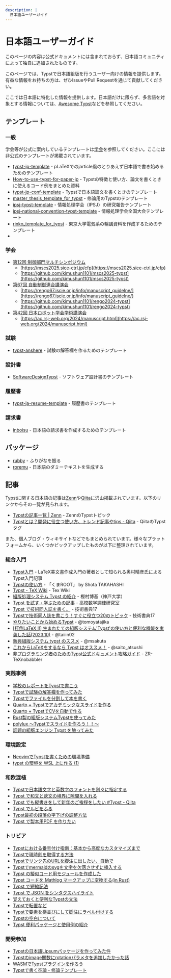 ```yaml
---
description: |
  日本語ユーザーガイド
---
```


# 日本語ユーザーガイド

<div class="info-box">
  <p>このページの内容は公式ドキュメントには含まれておらず、日本語コミュニティによって独自に追加されたものです。</p>
</div>

このページでは、Typstで日本語組版を行うユーザー向けの情報を提供します。有益な情報をお持ちの方は、ぜひIssueやPull Requestを通じて貢献してください。

ここでは日本語に特化した情報を提供します。日本語だけに限らず、多言語を対象とする情報については、[Awesome Typst](https://github.com/qjcg/awesome-typst)などを参照してください。

## テンプレート

### 一般

学会等が公式に案内しているテンプレートは[学会](#学会)を参照してください。ここには非公式のテンプレートが掲載されています。

- [typst-jp-template](https://github.com/satshi/typst-jp-template) - pLaTeXでのjarticle風のとりあえず日本語で書き始めるためのテンプレート
- [How-to-use-typst-for-paper-jp](https://github.com/kimushun1101/How-to-use-typst-for-paper-jp) - Typstの特徴と使い方、論文を書くときに使えるコード例をまとめた資料
- [typst-jp-conf-template](https://github.com/kimushun1101/typst-jp-conf-template) - Typstで日本語論文を書くときのテンプレート
- [master_thesis_template_for_typst](https://github.com/ut-khanlab/master_thesis_template_for_typst) - 修論用のTypstのテンプレート
- [ipsj-typst-template](https://github.com/mkpoli/ipsj-typst-template) - 情報処理学会（IPSJ）の研究報告テンプレート
- [ipsj-national-convention-typst-template](https://github.com/kajiLabTeam/ipsj-national-convention-typst-template) - 情報処理学会全国大会テンプレート
- [rinko_template_for_typst](https://github.com/hamataku/rinko_template_for_typst) - 東京大学電気系の輪講資料を作成するためのテンプレート
-

### 学会

- [第12回 制御部門マルチシンポジウム](https://mscs2025.sice-ctrl.jp/)
  - [https://mscs2025.sice-ctrl.jp/cfp](https://mscs2025.sice-ctrl.jp/cfp)
  - [https://github.com/kimushun1101/mscs2025-typst](https://github.com/kimushun1101/mscs2025-typst)
- [第67回 自動制御連合講演会](https://rengo67.iscie.or.jp/)
  - [https://rengo67.iscie.or.jp/info/manuscript_guidelne/](https://rengo67.iscie.or.jp/info/manuscript_guidelne/)
  - [https://github.com/kimushun1101/rengo2024-typst](https://github.com/kimushun1101/rengo2024-typst)
- [第42回 日本ロボット学会学術講演会](https://ac.rsj-web.org/2024/)
  - [https://ac.rsj-web.org/2024/manuscript.html](https://ac.rsj-web.org/2024/manuscript.html)

### 試験

- [typst-anshere](https://github.com/1STEP621/typst-anshere) - 試験の解答欄を作るためのテンプレート

### 設計書

- [SoftwareDesignTypst](https://github.com/ctenopoma/SoftwareDesignTypst) - ソフトウェア設計書のテンプレート

### 履歴書

- [typst-ja-resume-template](https://github.com/Nikudanngo/typst-ja-resume-template) - 履歴書のテンプレート

### 請求書

- [inboisu](https://github.com/mkpoli/typst-inboisu) - 日本語の請求書を作成するためのテンプレート

## パッケージ

- [rubby](https://typst.app/universe/package/rubby) - ふりがなを振る
- [roremu](https://typst.app/universe/package/roremu) - 日本語のダミーテキストを生成する

## 記事

Typstに関する日本語の記事は[Zenn](https://zenn.dev/)や[Qiita](https://qiita.com/)に沢山掲載されています。以下のリンクからその一覧が見られます。

- [Typstの記事一覧 | Zenn](https://zenn.dev/topics/typst) - ZennのTypstトピック
- [Typstとは？開発に役立つ使い方、トレンド記事やtips - Qiita](https://qiita.com/tags/typst) - QiitaのTypstタグ

また、個人ブログ・ウィキサイトなどでもまとめられています。様々なプラットフォームから、いくつかピックアップしたものが以下に整理されています。

### 総合入門

- [Typst入門](https://okumuralab.org/~okumura/misc/241111.html) - LaTeX美文書作成入門の著者として知られる奥村晴彦氏によるTypst入門記事
- [Typstの使い方](https://kumaroot.readthedocs.io/ja/latest/typst/typst-usage.html) - 「くまROOT」 by Shota TAKAHASHI
- [Typst - TeX Wiki](https://texwiki.texjp.org/?Typst) - Tex Wiki
- [組版処理システム Typst の紹介](https://itpass.scitec.kobe-u.ac.jp/~itpass/seminar/lecture/fy2024/241002/pub/itpass_seminar_20241002_typst.pdf) - 樫村博基（神戸大学）
- [Typst を試す・学ぶための記事](https://www.metaphysica.info/2024/typst-guidance/) - 高校数学調律研究室
- [Typst で技術同人誌を書く。](https://techbookfest.org/product/mSFLXEDy9TX7ymSmib198P?productVariantID=sPgvPBmuabt08PfCeC6E2B) - 技術書典17
- [Typstで技術同人誌を書こう！すぐに役立つ20のトピック](https://techbookfest.org/product/3zT3xbGrxx4bdwSNGsD83e?productVariantID=VsMLWXRzNEC2YjyfPkeYh) - 技術書典17
- [やりたいことから始めるTypst](https://qiita.com/tomoyatajika/items/649884befe95c5f1dcea) - @tomoyatajika
- [[打倒LaTeX !!] 生まれたての組版システム'Typst'の使い方と便利な機能を実装した話(2023.10)](https://zenn.dev/taiiin02/articles/typst_articles_main) - @taiiin02
- [新興組版システム typst のススメ](https://zenn.dev/msakuta/articles/2f1cd11d6099d6) - @msakuta
- [これからLaTeXをするなら Typst はオススメ！](https://zenn.dev/saito_atsushi/articles/2b56f58c4fe3ca) - @saito_atsushi
- [非プログラミング者のためのTypst公式ドキュメント攻略ガイド](https://zrbabbler.hatenablog.com/entry/2024/05/02/125454) - ZR-TeXnobabbler

### 実践事例

- [学校のレポートをTypstで書こう](https://zenn.dev/1step621/articles/b427a8ee518e26)
- [Typstで試験の解答欄を作ってみた](https://zenn.dev/1step621/articles/df285be712d9d5)
- [Typstでファイルを分割して本を書く](https://zenn.dev/kawaxumax/articles/bf629f56cc2928) 
- [Quarto + Typstでアカデミックなスライドを作る](https://zenn.dev/nicetak/articles/quarto-typst-slides)
- [Quarto + TypstでCVを自動で作る](https://zenn.dev/nicetak/articles/quarto-typst-cv)
- [Rust製の組版システムTypstを使ってみた](https://zenn.dev/xbit/articles/bdb59d0081b2d3)
- [polylux ～Typstでスライドを作ろう！！～](https://zenn.dev/k_84mo10/articles/how2use-polylux1)
- [話題の組版エンジン Typst を触ってみた](https://zenn.dev/monaqa/articles/2023-04-19-typst-introduction)

### 環境設定

- [NeovimでTypstを書くための環境準備](https://zenn.dev/htsulfuric/articles/typst_and_nvim)
- [typst の環境を WSL 上に作る (1)](https://zenn.dev/derwind/articles/dwd-typst-env01)

### 和欧混植

- [Typstで日本語文字と英数字のフォントを別々に指定する](https://zenn.dev/mkpoli/articles/6234c1d2a595bd)
- [Typst で和文と欧文の境界に隙間を入れる](https://zenn.dev/saito_atsushi/articles/db7e458fd3f49f)
- [Typst でも縦書きをして新年のご挨拶をしたい #Typst - Qiita](https://qiita.com/Yarakashi_Kikohshi/items/c3eeabfe918d2850abc0)
- [Typst でルビをふる](https://zenn.dev/saito_atsushi/articles/ff9490458570e1)
- [Typst最初の段落の字下げの調整方法](https://zenn.dev/mkpoli/articles/34a5ea47468979)
- [Typst で製本用PDF を作りたい](https://zenn.dev/nabetani/articles/c8deca489b4880)

### トリビア

- [Typstにおける番号付け指南：基本から高度なカスタマイズまで](https://zenn.dev/mkpoli/articles/eff001d9e691cb)
- [Typstで現時刻を取得する方法](https://zenn.dev/mkpoli/articles/b0e60a6bc07b10)
- [Typstでリンク先のURLを脚注に出したい、自動で](https://zenn.dev/darashi/articles/f370ef5a2a7444)
- [Typstでmermaidのsvgを文字を欠落させずに挿入する](https://zenn.dev/kake26s/articles/43b3ab90fde550)
- [Typst の擬似コード用モジュールを作成した](https://zenn.dev/agdf/articles/cba8c6f29d4069)
- [Typst コードを Mathlog マークアップに変換する(in Rust)](https://zenn.dev/arakur/articles/088643e7993449)
- [Typst で短縮記法](https://zenn.dev/saito_atsushi/articles/4b7379eb2972bf)
- [Typst で JSON をシンタクスハイライト](https://zenn.dev/kake26s/articles/43b3ab90fde550)
- [覚えておくと便利なTypstの文法](https://oucc.org/blog/articles/1003/)
- [Typstで転置など](https://ryokaneko.lsv.jp/2024/06/23/typst%E3%81%A7%E8%BB%A2%E7%BD%AE%E3%81%AA%E3%81%A9/)
- [Typstで要素を横並びにして脚注にラベル付けする](https://idukn.com/tech/typst-labels/)
- [Typstの空白について](https://event.phys.s.u-tokyo.ac.jp/physlab2024/advent-calendar/13/)
- [Typst 便利パッケージと使用例の紹介](https://event.phys.s.u-tokyo.ac.jp/physlab2024/advent-calendar/8/)

### 開発参加

- [Typstの日本語Lipsumパッケージを作ってみた件](https://zenn.dev/mkpoli/articles/7e54c1c780ff43)
- [Typstのimage関数にrotationパラメタを追加したかった話](https://zenn.dev/htsulfuric/articles/1e7ee5b0ccc223)
- [WASMでTypstプラグインを作ろう](https://zenn.dev/nazo6/articles/wasm-typst-plugin)
- [Typstで書く卒論・修論テンプレート](https://zenn.dev/chantakan/articles/ed80950004d145)
